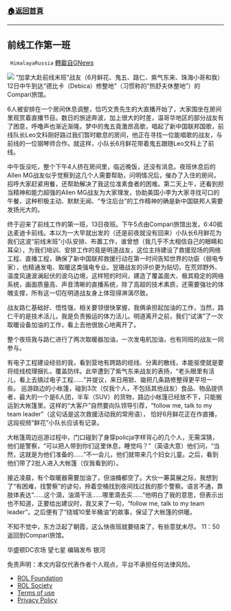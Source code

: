 ###  [:house:返回首頁](https://github.com/ourhimalayas/txt)
---


## 前线工作第一班
` HimalayaRussia` [轉載自GNews](https://gnews.org/zh-hans/2295992/)

![](https://assets.gnews.org/wp-content/uploads/2022/04/Snipaste_2022-04-06_05-51-53.jpg)
“加拿大赴前线末班”战友（6月鲜花、鬼五、路仁、紫气东来、珠海小哥和我）12日中午到达“德比卡（Debica）修整地”（习惯称的“热舒夫休整地”）的Compari旅馆。

6人被安排在一个房间休息调整，恰巧文贵先生的大直播开始了，大家围坐在房间里观赏着直播节目。数日的旅途奔波，加上很大的时差，温哥华地区的部分战友有了困意，呼噜声也渐近渐隆。梦中的鬼五竟激昂高歌，唱起了新中国联邦国歌，前线队长Leo文科刚好路过我们暂时歇息的房间，他正在寻找一位能唱歌的战友，与前线的一位钢琴师合作。就这样，小队长6月鲜花带着鬼五跟随Leo文科上了前线。

中午饭没吃，整个下午4人挤在房间里，临近晚饭，还没有消息。夜班休息后的Allen MG战友似乎觉察到这几个人需要帮助，问明情况后，催办了入住的房间，招呼大家赶紧用餐，还帮助解决了我这位准素食者的困难。第二天上午，还看到担当精神和能力超强的Allen MG战友为大家理发，协助美国小李为大家寻找可口的午餐，这种积极主动、默默无闻、“专注后台”的工作精神的确是新中国联邦人需要发扬光大的。

终于迎来了前线工作的第一班，13日夜班。下午5点由Compari旅馆出发，6:40抵达麦迪卡前线。本以为一大早就出发的（还是前夜就没有回来）小队长6月鲜花为我们这波“前线末班”小队安排、布置工作，谁曾想（我几乎不太相信自己的眼睛和耳朵），为我们培训、安排工作的竟是明道战友，这位主持建设了救援现场的网络工程、直播工程，确保了新中国联邦救援行动在第一时间告知世界的功臣（弱电专家），也精通发电、取暖这类强电专业。翌珊战友的评价更为贴切，在荒郊野外、温度风速波澜起伏的波乌边境，这样短的时间，建造了覆盖面大、极其稳定的网络系统，画面质量高、声音清晰的直播系统，除了高超的技术素质，还需要强壮的体魄支撑，所有这一切在明道战友身上体现得淋漓尽致。

战友路仁基础好、悟性强，相关要领很快掌握，我俩承担起加油的工作，当然，路仁干的是技术活儿，我是负责搬运的体力活儿。明道离开之前，我们“试演”了一次取暖设备加油的工作，看上去他很放心地离开了。

整个夜班我与路仁进行了两次取暖器加油，一次发电机加油，也有同班的战友一同参与。

有电子工程建设经验的我，看到营地有跨路的缆线、分离的散线，本能驱使就是要将缆线梳理捆扎，覆盖防绊。此举遭到了紫气东来战友的表扬，“老头眼里有活儿，看上去搞过电子工程……”并提议，来日用锨、锄把几条路修整得更平坦一些。
巡游路边的小帐篷，碰到3次（仅我个人，不包括其他战友）食品、物品提供者，最大的一个是6人团，半车（SUV）的货物，路边小帐篷已经放不下，只能搬运到大帐篷里。这样的“大客户”自然要向队领导引荐，“follow me, talk to my team leader”（这句话是这次救援活动我的常用语）， 恰好6月鲜花正在作直播，这段视频“鲜花”小队长应该有记录。

大帐篷周边巡游过程中，门口碰到了身穿policja字样背心的几个人，无需深猜，他们是警察，“可以把人带到你们这里休息，睡觉吗？”（英语大意）他们问，“当然，这就是为他们准备的……”不一会儿，他们就带来几个妇女儿童。之后，看到他们带了2批人进入大帐篷（仅我看到的）。

接近凌晨，有个取暖器需要加油了，但油桶都空了。大伙一筹莫展之际，我想到了“有困难，找警察”的谚句，拎着空桶找到夜间找过我的那个警察。语言不通，靠肢体表达“……这个滴，油滴干活……哪里滴去买……”他明白了我的意思，但表示出也不知道，正要给出建议时，我又来了一句，“follow me, talk to my team leader”。之后便有了“绕城10里半桶油”的故事，保证了大帐篷的供暖。

不知不觉中，东方泛起了朝霞，这么快夜班就要结束了，有些意犹未尽。
11：50返回到Compari旅馆。

华盛顿DC农场 望七星
编辑发布 银河

 

免责声明：本文内容仅代表作者个人观点，平台不承担任何法律风险。

- [ROL Foundation](https://rolfoundation.org/)
- [ROL Society](https://rolsociety.org/)
- [Terms of use](https://gnews.org/terms-of-use-3/)
- [Privacy Policy](https://gnews.org/privacy-policy/)
